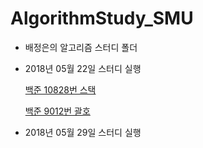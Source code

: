# **AlgorithmStudy_SMU**

* 배정은의 알고리즘 스터디 폴더

* 2018년 05월 22일 스터디 실행

  [백준 10828번 스택](https://www.acmicpc.net/problem/10828)

  [백준 9012번 괄호](https://www.acmicpc.net/problem/9012)

* 2018년 05월 29일 스터디 실행

  

